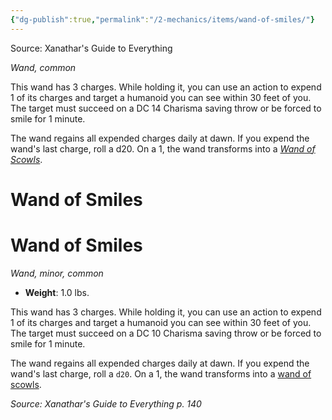 ```yaml
---
{"dg-publish":true,"permalink":"/2-mechanics/items/wand-of-smiles/"}
---
```


Source: Xanathar's Guide to Everything

_Wand, common_

This wand has 3 charges. While holding it, you can use an action to expend 1 of its charges and target a humanoid you can see within 30 feet of you. The target must succeed on a DC 14 Charisma saving throw or be forced to smile for 1 minute.

The wand regains all expended charges daily at dawn. If you expend the wand's last charge, roll a d20. On a 1, the wand transforms into a _[Wand of Scowls](http://dnd5e.wikidot.com/wondrous-items:wand-of-scowls)_.


<div class="transclusion internal-embed is-loaded"><div class="markdown-embed">

<div class="markdown-embed-title">

# Wand of Smiles

</div>



# Wand of Smiles
*Wand, minor, common*  

- **Weight**: 1.0 lbs.

This wand has 3 charges. While holding it, you can use an action to expend 1 of its charges and target a humanoid you can see within 30 feet of you. The target must succeed on a DC 10 Charisma saving throw or be forced to smile for 1 minute.

The wand regains all expended charges daily at dawn. If you expend the wand's last charge, roll a `d20`. On a 1, the wand transforms into a [wand of scowls](compendium/items/wand-of-scowls-xge.md).

*Source: Xanathar's Guide to Everything p. 140*

</div></div>
